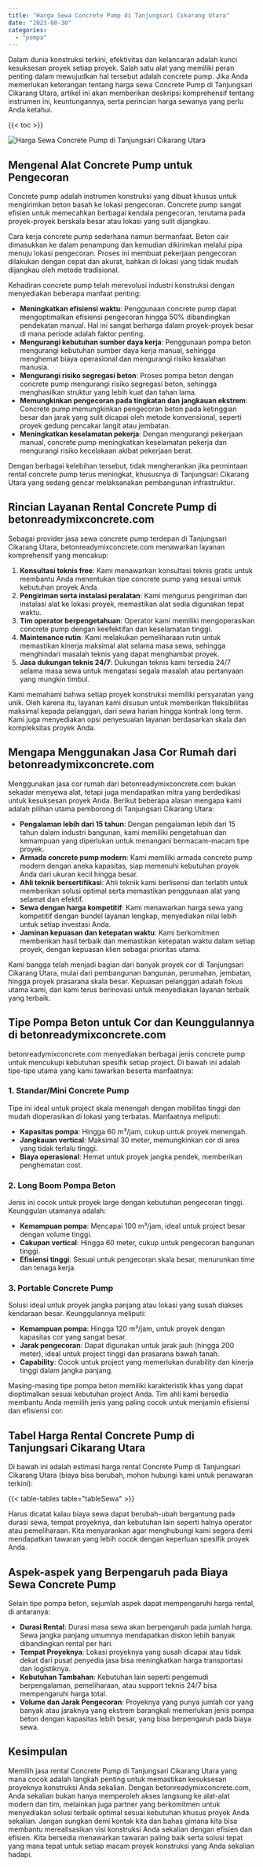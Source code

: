 ```yaml
---
title: "Harga Sewa Concrete Pump di Tanjungsari Cikarang Utara"
date: "2023-08-30"
categories: 
  - "pompa"
---
```


Dalam dunia konstruksi terkini, efektivitas dan kelancaran adalah kunci kesuksesan proyek setiap proyek. Salah satu alat yang memiliki peran penting dalam mewujudkan hal tersebut adalah concrete pump. Jika Anda memerlukan keterangan tentang harga sewa Concrete Pump di Tanjungsari Cikarang Utara, artikel ini akan memberikan deskripsi komprehensif tentang instrumen ini, keuntungannya, serta perincian harga sewanya yang perlu Anda ketahui.

{{< toc >}}

![Harga Sewa Concrete Pump di Tanjungsari Cikarang Utara](https://betoncor8.github.io/pump/concrete-pump%20(7).png)

## Mengenal Alat Concrete Pump untuk Pengecoran

Concrete pump adalah instrumen konstruksi yang dibuat khusus untuk mengirimkan beton basah ke lokasi pengecoran. Concrete pump sangat efisien untuk memecahkan berbagai kendala pengecoran, terutama pada proyek-proyek berskala besar atau lokasi yang sulit dijangkau.

Cara kerja concrete pump sederhana namun bermanfaat. Beton cair dimasukkan ke dalam penampung dan kemudian dikirimkan melalui pipa menuju lokasi pengecoran. Proses ini membuat pekerjaan pengecoran dilakukan dengan cepat dan akurat, bahkan di lokasi yang tidak mudah dijangkau oleh metode tradisional.

Kehadiran concrete pump telah merevolusi industri konstruksi dengan menyediakan beberapa manfaat penting:

- **Meningkatkan efisiensi waktu**: Penggunaan concrete pump dapat mengoptimalkan efisiensi pengecoran hingga 50% dibandingkan pendekatan manual. Hal ini sangat berharga dalam proyek-proyek besar di mana periode adalah faktor penting.
- **Mengurangi kebutuhan sumber daya kerja**: Penggunaan pompa beton mengurangi kebutuhan sumber daya kerja manual, sehingga menghemat biaya operasional dan mengurangi risiko kesalahan manusia.
- **Mengurangi risiko segregasi beton**: Proses pompa beton dengan concrete pump mengurangi risiko segregasi beton, sehingga menghasilkan struktur yang lebih kuat dan tahan lama.
- **Memungkinkan pengecoran pada tingkatan dan jangkauan ekstrem**: Concrete pump memungkinkan pengecoran beton pada ketinggian besar dan jarak yang sulit dicapai oleh metode konvensional, seperti proyek gedung pencakar langit atau jembatan.
- **Meningkatkan keselamatan pekerja**: Dengan mengurangi pekerjaan manual, concrete pump meningkatkan keselamatan pekerja dan mengurangi risiko kecelakaan akibat pekerjaan berat.

Dengan berbagai kelebihan tersebut, tidak mengherankan jika permintaan rental concrete pump terus meningkat, khususnya di Tanjungsari Cikarang Utara yang sedang gencar melaksanakan pembangunan infrastruktur.

## Rincian Layanan Rental Concrete Pump di betonreadymixconcrete.com

Sebagai provider jasa sewa concrete pump terdepan di Tanjungsari Cikarang Utara, betonreadymixconcrete.com menawarkan layanan komprehensif yang mencakup:

1. **Konsultasi teknis free**: Kami menawarkan konsultasi teknis gratis untuk membantu Anda menentukan tipe concrete pump yang sesuai untuk kebutuhan proyek Anda.
2. **Pengiriman serta instalasi peralatan**: Kami mengurus pengiriman dan instalasi alat ke lokasi proyek, memastikan alat sedia digunakan tepat waktu.
3. **Tim operator berpengetahuan**: Operator kami memiliki mengoperasikan concrete pump dengan keefektifan dan keselamatan tinggi.
4. **Maintenance rutin**: Kami melakukan pemeliharaan rutin untuk memastikan kinerja maksimal alat selama masa sewa, sehingga menghindari masalah teknis yang dapat menghambat proyek.
5. **Jasa dukungan teknis 24/7**: Dukungan teknis kami tersedia 24/7 selama masa sewa untuk mengatasi segala masalah atau pertanyaan yang mungkin timbul.

Kami memahami bahwa setiap proyek konstruksi memiliki persyaratan yang unik. Oleh karena itu, layanan kami disusun untuk memberikan fleksibilitas maksimal kepada pelanggan, dari sewa harian hingga kontrak long term. Kami juga menyediakan opsi penyesuaian layanan berdasarkan skala dan kompleksitas proyek Anda.

## Mengapa Menggunakan Jasa Cor Rumah dari betonreadymixconcrete.com

Menggunakan jasa cor rumah dari betonreadymixconcrete.com bukan sekadar menyewa alat, tetapi juga mendapatkan mitra yang berdedikasi untuk kesuksesan proyek Anda. Berikut beberapa alasan mengapa kami adalah pilihan utama pemborong di Tanjungsari Cikarang Utara:

- **Pengalaman lebih dari 15 tahun**: Dengan pengalaman lebih dari 15 tahun dalam industri bangunan, kami memiliki pengetahuan dan kemampuan yang diperlukan untuk menangani bermacam-macam tipe proyek.
- **Armada concrete pump modern**: Kami memiliki armada concrete pump modern dengan aneka kapasitas, siap memenuhi kebutuhan proyek Anda dari ukuran kecil hingga besar.
- **Ahli teknik bersertifikasi**: Ahli teknik kami berlisensi dan terlatih untuk memberikan solusi optimal serta memastikan penggunaan alat yang selamat dan efektif.
- **Sewa dengan harga kompetitif**: Kami menawarkan harga sewa yang kompetitif dengan bundel layanan lengkap, menyediakan nilai lebih untuk setiap investasi Anda.
- **Jaminan kepuasan dan ketepatan waktu**: Kami berkomitmen memberikan hasil terbaik dan memastikan ketepatan waktu dalam setiap proyek, dengan kepuasan klien sebagai prioritas utama.

Kami bangga telah menjadi bagian dari banyak proyek cor di Tanjungsari Cikarang Utara, mulai dari pembangunan bangunan, perumahan, jembatan, hingga proyek prasarana skala besar. Kepuasan pelanggan adalah fokus utama kami, dan kami terus berinovasi untuk menyediakan layanan terbaik yang terbaik.

## Tipe Pompa Beton untuk Cor dan Keunggulannya di betonreadymixconcrete.com

betonreadymixconcrete.com menyediakan berbagai jenis concrete pump untuk mencukupi kebutuhan spesifik setiap project. Di bawah ini adalah tipe-tipe utama yang kami tawarkan beserta manfaatnya:

### 1\. Standar/Mini Concrete Pump

Tipe ini ideal untuk project skala menengah dengan mobilitas tinggi dan mudah dioperasikan di lokasi yang terbatas. Manfaatnya meliputi:

- **Kapasitas pompa**: Hingga 60 m³/jam, cukup untuk proyek menengah.
- **Jangkauan vertical**: Maksimal 30 meter, memungkinkan cor di area yang tidak terlalu tinggi.
- **Biaya operasional**: Hemat untuk proyek jangka pendek, memberikan penghematan cost.

### 2\. Long Boom Pompa Beton

Jenis ini cocok untuk proyek large dengan kebutuhan pengecoran tinggi. Keunggulan utamanya adalah:

- **Kemampuan pompa**: Mencapai 100 m³/jam, ideal untuk project besar dengan volume tinggi.
- **Cakupan vertical**: Hingga 60 meter, cukup untuk pengecoran bangunan tinggi.
- **Efisiensi tinggi**: Sesuai untuk pengecoran skala besar, menurunkan time dan tenaga kerja.

### 3\. Portable Concrete Pump

Solusi ideal untuk proyek jangka panjang atau lokasi yang susah diakses kendaraan besar. Keunggulannya meliputi:

- **Kemampuan pompa**: Hingga 120 m³/jam, untuk proyek dengan kapasitas cor yang sangat besar.
- **Jarak pengecoran**: Dapat digunakan untuk jarak jauh (hingga 200 meter), ideal untuk project tinggi dan prasarana bawah tanah.
- **Capability**: Cocok untuk project yang memerlukan durability dan kinerja tinggi dalam jangka panjang.

Masing-masing tipe pompa beton memiliki karakteristik khas yang dapat dioptimalkan sesuai kebutuhan project Anda. Tim ahli kami bersedia membantu Anda memilih jenis yang paling cocok untuk menjamin efisiensi dan efisiensi cor.

## Tabel Harga Rental Concrete Pump di Tanjungsari Cikarang Utara

Di bawah ini adalah estimasi harga rental Concrete Pump di Tanjungsari Cikarang Utara (biaya bisa berubah, mohon hubungi kami untuk penawaran terkini):

{{< table-tables table="tableSewa" >}}

Harus dicatat kalau biaya sewa dapat berubah-ubah bergantung pada durasi sewa, tempat proyeknya, dan kebutuhan lain seperti halnya operator atau pemeliharaan. Kita menyarankan agar menghubungi kami segera demi mendapatkan tawaran yang lebih cocok dengan keperluan spesifik proyek Anda.

## Aspek-aspek yang Berpengaruh pada Biaya Sewa Concrete Pump

Selain tipe pompa beton, sejumlah aspek dapat mempengaruhi harga rental, di antaranya:

- **Durasi Rental**: Durasi masa sewa akan berpengaruh pada jumlah harga. Sewa jangka panjang umumnya mendapatkan diskon lebih banyak dibandingkan rental per hari.
- **Tempat Proyeknya**: Lokasi proyeknya yang susah dicapai atau tidak dekat dari pusat penyedia jasa bisa meningkatkan harga transportasi dan logistiknya.
- **Kebutuhan Tambahan**: Kebutuhan lain seperti pengemudi berpengalaman, pemeliharaan, atau support teknis 24/7 bisa mempengaruhi harga total.
- **Volume dan Jarak Pengecoran**: Proyeknya yang punya jumlah cor yang banyak atau jaraknya yang ekstrem barangkali memerlukan jenis pompa beton dengan kapasitas lebih besar, yang bisa berpengaruh pada biaya sewa.

## Kesimpulan

Memilih jasa rental Concrete Pump di Tanjungsari Cikarang Utara yang mana cocok adalah langkah penting untuk memastikan kesuksesan proyeknya konstruksi Anda sekalian. Dengan betonreadymixconcrete.com, Anda sekalian bukan hanya memperoleh akses langsung ke alat-alat modern dan tim, melainkan juga partner yang berkomitmen untuk menyediakan solusi terbaik optimal sesuai kebutuhan khusus proyek Anda sekalian. Jangan sungkan demi kontak kita dan bahas gimana kita bisa membantu merealisasikan visi konstruksi Anda sekalian dengan efisien dan efisien. Kita bersedia menawarkan tawaran paling baik serta solusi tepat yang mana tepat untuk setiap macam proyek konstruksi yang Anda sekalian hadapi.
